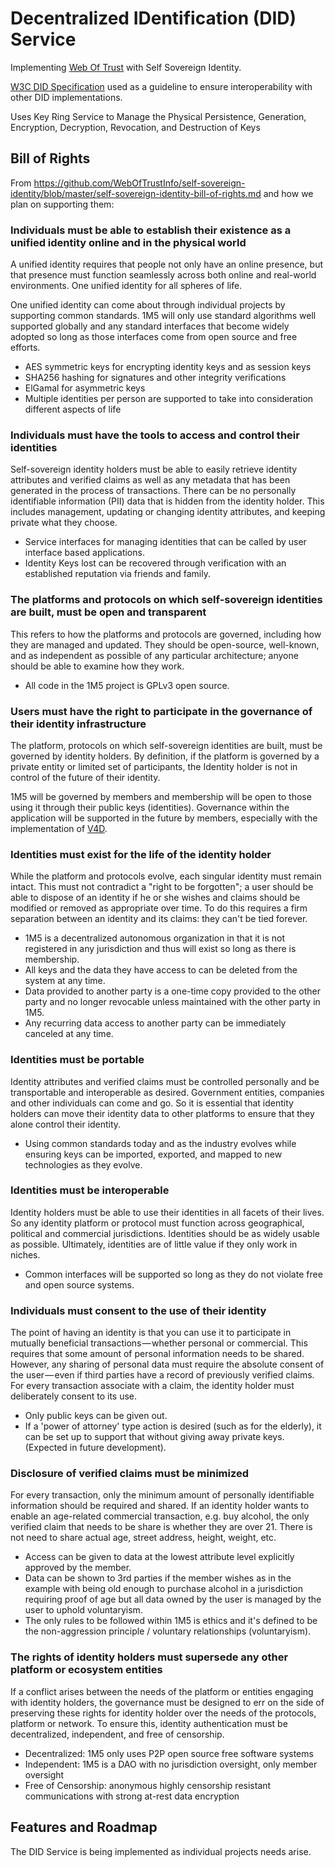 # Decentralized IDentification (DID) Service
Implementing [Web Of Trust](https://en.wikipedia.org/wiki/Web_of_trust) with Self Sovereign Identity.

[W3C DID Specification](https://w3c-ccg.github.io/did-spec/) used as a guideline to ensure interoperability with other DID
implementations.
 
Uses Key Ring Service to Manage the Physical Persistence, Generation, Encryption, Decryption, Revocation, and Destruction of Keys

## Bill of Rights

From https://github.com/WebOfTrustInfo/self-sovereign-identity/blob/master/self-sovereign-identity-bill-of-rights.md
and how we plan on supporting them:

### Individuals must be able to establish their existence as a unified identity online and in the physical world
A unified identity requires that people not only have an online presence, but that presence must function seamlessly
across both online and real-world environments. One unified identity for all spheres of life.

One unified identity can come about through individual projects by supporting common standards.
1M5 will only use standard algorithms well supported globally and any standard interfaces that become widely adopted
so long as those interfaces come from open source and free efforts.

* AES symmetric keys for encrypting identity keys and as session keys
* SHA256 hashing for signatures and other integrity verifications
* ElGamal for asymmetric keys
* Multiple identities per person are supported to take into consideration different aspects of life

### Individuals must have the tools to access and control their identities
Self-sovereign identity holders must be able to easily retrieve identity attributes and verified claims as well
as any metadata that has been generated in the process of transactions. There can be no personally identifiable
information (PII) data that is hidden from the identity holder. This includes management, updating or changing
identity attributes, and keeping private what they choose.

* Service interfaces for managing identities that can be called by user interface based applications.
* Identity Keys lost can be recovered through verification with an established reputation via friends and family.

### The platforms and protocols on which self-sovereign identities are built, must be open and transparent
This refers to how the platforms and protocols are governed, including how they are managed and updated.
They should be open-source, well-known, and as independent as possible of any particular architecture;
anyone should be able to examine how they work.

* All code in the 1M5 project is GPLv3 open source.

### Users must have the right to participate in the governance of their identity infrastructure
The platform, protocols on which self-sovereign identities are built, must be governed by identity holders.
By definition, if the platform is governed by a private entity or limited set of participants, the Identity holder
is not in control of the future of their identity.

1M5 will be governed by members and membership will be open to those using it through their public keys (identities).
Governance within the application will be supported in the future by members, especially with the implementation of [V4D](http://v4d.gaiagloaming.io).

### Identities must exist for the life of the identity holder

While the platform and protocols evolve, each singular identity must remain intact. This must not contradict a
"right to be forgotten"; a user should be able to dispose of an identity if he or she wishes and claims should
be modified or removed as appropriate over time. To do this requires a firm separation between an identity and
its claims: they can't be tied forever.

* 1M5 is a decentralized autonomous organization in that it is not registered in any jurisdiction and thus will exist so long as there is membership.
* All keys and the data they have access to can be deleted from the system at any time.
* Data provided to another party is a one-time copy provided to the other party and no longer revocable unless maintained with the other party in 1M5.
* Any recurring data access to another party can be immediately canceled at any time.

### Identities must be portable

Identity attributes and verified claims must be controlled personally and be transportable and interoperable
as desired. Government entities, companies and other individuals can come and go. So it is essential that
identity holders can move their identity data to other platforms to ensure that they alone
control their identity.

* Using common standards today and as the industry evolves while ensuring keys can be imported, exported, and mapped to new technologies as they evolve.

### Identities must be interoperable

Identity holders must be able to use their identities in all facets of their lives. So any identity platform
or protocol must function across geographical, political and commercial jurisdictions. Identities should be as
widely usable as possible. Ultimately, identities are of little value if they only work in niches.

* Common interfaces will be supported so long as they do not violate free and open source systems.

### Individuals must consent to the use of their identity

The point of having an identity is that you can use it to participate in mutually beneficial
transactions — whether personal or commercial. This requires that some amount of personal information
needs to be shared. However, any sharing of personal data must require the absolute consent of the
user — even if third parties have a record of previously verified claims. For every transaction associate
with a claim, the identity holder must deliberately consent to its use.

* Only public keys can be given out.
* If a 'power of attorney' type action is desired (such as for the elderly), it can be set up to support that without giving away private keys. (Expected in future development).

### Disclosure of verified claims must be minimized

For every transaction, only the minimum amount of personally identifiable information should be required
and shared. If an identity holder wants to enable an age-related commercial transaction, e.g. buy alcohol,
the only verified claim that needs to be share is whether they are over 21. There is not need to share actual age,
street address, height, weight, etc.

* Access can be given to data at the lowest attribute level explicitly approved by the member.
* Data can be shown to 3rd parties if the member wishes as in the example with being old enough to purchase alcohol in a jurisdiction requiring proof of age but all data owned by the user is managed by the user to uphold voluntaryism.
* The only rules to be followed within 1M5 is ethics and it's defined to be the non-aggression principle / voluntary relationships (voluntaryism).

### The rights of identity holders must supersede any other platform or ecosystem entities

If a conflict arises between the needs of the platform or entities engaging with identity holders, the
governance must be designed to err on the side of preserving these rights for identity holder over the
needs of the protocols, platform or network. To ensure this, identity authentication must be decentralized,
independent, and free of censorship.

* Decentralized: 1M5 only uses P2P open source free software systems
* Independent: 1M5 is a DAO with no jurisdiction oversight, only member oversight
* Free of Censorship: anonymous highly censorship resistant communications with strong at-rest data encryption

## Features and Roadmap
The DID Service is being implemented as individual projects needs arise.

